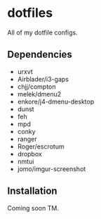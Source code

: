 dotfiles
========

All of my dotfile configs.

## Dependencies

- urxvt
- Airblader/i3-gaps
- chjj/compton
- melek/dmenu2
- enkore/j4-dmenu-desktop
- dunst
- feh
- mpd
- conky
- ranger
- Roger/escrotum
- dropbox
- nmtui
- jomo/imgur-screenshot

## Installation

Coming soon TM.
